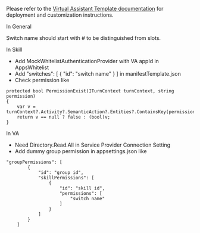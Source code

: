 Please refer to the [Virtual Assistant Template documentation](http://aka.ms/virtualassistantdocs) for deployment and customization instructions.

In General

Switch name should start with # to be distinguished from slots.

In Skill

* Add MockWhitelistAuthenticationProvider with VA appId in AppsWhitelist
* Add "switches": [ { "id": "switch name" } ] in manifestTemplate.json
* Check permission like
```
protected bool PermissionExist(ITurnContext turnContext, string permission)
{
    var v = turnContext?.Activity?.SemanticAction?.Entities?.ContainsKey(permission);
    return v == null ? false : (bool)v;
}
```

In VA

* Need Directory.Read.All in Service Provider Connection Setting
* Add dummy group permission in appsettings.json like
```
"groupPermissions": [
        {
            "id": "group id",
            "skillPermissions": [
                {
                    "id": "skill id",
                    "permissions": [
                        "switch name"
                    ]
                }
            ]
        }
    ]
```
